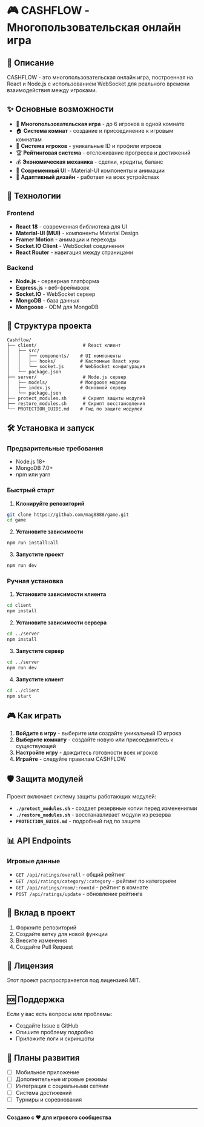 # 🎮 CASHFLOW - Многопользовательская онлайн игра

## 📖 Описание

CASHFLOW - это многопользовательская онлайн игра, построенная на React и Node.js с использованием WebSocket для реального времени взаимодействия между игроками.

## ✨ Основные возможности

- 🎯 **Многопользовательская игра** - до 6 игроков в одной комнате
- 🏠 **Система комнат** - создание и присоединение к игровым комнатам
- 👤 **Система игроков** - уникальные ID и профили игроков
- 🏆 **Рейтинговая система** - отслеживание прогресса и достижений
- 💰 **Экономическая механика** - сделки, кредиты, баланс
- 🎨 **Современный UI** - Material-UI компоненты и анимации
- 📱 **Адаптивный дизайн** - работает на всех устройствах

## 🚀 Технологии

### Frontend
- **React 18** - современная библиотека для UI
- **Material-UI (MUI)** - компоненты Material Design
- **Framer Motion** - анимации и переходы
- **Socket.IO Client** - WebSocket соединения
- **React Router** - навигация между страницами

### Backend
- **Node.js** - серверная платформа
- **Express.js** - веб-фреймворк
- **Socket.IO** - WebSocket сервер
- **MongoDB** - база данных
- **Mongoose** - ODM для MongoDB

## 📁 Структура проекта

```
Cashflow/
├── client/                 # React клиент
│   ├── src/
│   │   ├── components/    # UI компоненты
│   │   ├── hooks/         # Кастомные React хуки
│   │   └── socket.js      # WebSocket конфигурация
│   └── package.json
├── server/                 # Node.js сервер
│   ├── models/            # Mongoose модели
│   ├── index.js           # Основной сервер
│   └── package.json
├── protect_modules.sh      # Скрипт защиты модулей
├── restore_modules.sh      # Скрипт восстановления
└── PROTECTION_GUIDE.md    # Гид по защите модулей
```

## 🛠️ Установка и запуск

### Предварительные требования
- Node.js 18+
- MongoDB 7.0+
- npm или yarn

### Быстрый старт

1. **Клонируйте репозиторий**
```bash
git clone https://github.com/mag8888/game.git
cd game
```

2. **Установите зависимости**
```bash
npm run install:all
```

3. **Запустите проект**
```bash
npm run dev
```

### Ручная установка

1. **Установите зависимости клиента**
```bash
cd client
npm install
```

2. **Установите зависимости сервера**
```bash
cd ../server
npm install
```

3. **Запустите сервер**
```bash
cd ../server
npm run dev
```

4. **Запустите клиент**
```bash
cd ../client
npm start
```

## 🎮 Как играть

1. **Войдите в игру** - выберите или создайте уникальный ID игрока
2. **Выберите комнату** - создайте новую или присоединитесь к существующей
3. **Настройте игру** - дождитесь готовности всех игроков
4. **Играйте** - следуйте правилам CASHFLOW

## 🛡️ Защита модулей

Проект включает систему защиты работающих модулей:

- **`./protect_modules.sh`** - создает резервные копии перед изменениями
- **`./restore_modules.sh`** - восстанавливает модули из резерва
- **`PROTECTION_GUIDE.md`** - подробный гид по защите

## 📊 API Endpoints

### Игровые данные
- `GET /api/ratings/overall` - общий рейтинг
- `GET /api/ratings/category/:category` - рейтинг по категориям
- `GET /api/ratings/room/:roomId` - рейтинг в комнате
- `POST /api/ratings/update` - обновление рейтинга

## 🤝 Вклад в проект

1. Форкните репозиторий
2. Создайте ветку для новой функции
3. Внесите изменения
4. Создайте Pull Request

## 📝 Лицензия

Этот проект распространяется под лицензией MIT.

## 🆘 Поддержка

Если у вас есть вопросы или проблемы:
- Создайте Issue в GitHub
- Опишите проблему подробно
- Приложите логи и скриншоты

## 🎯 Планы развития

- [ ] Мобильное приложение
- [ ] Дополнительные игровые режимы
- [ ] Интеграция с социальными сетями
- [ ] Система достижений
- [ ] Турниры и соревнования

---

**Создано с ❤️ для игрового сообщества**
